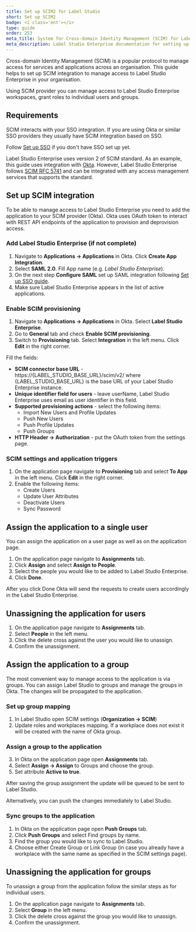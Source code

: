 ```yaml
---
title: Set up SCIM2 for Label Studio
short: Set up SCIM2
badge: <i class='ent'></i>
type: guide
order: 253
meta_title: System for Cross-domain Identity Management (SCIM) for Label Studio Enterprise
meta_description: Label Studio Enterprise documentation for setting up SCIM2
---
```


Cross-domain Identity Management (SCIM) is a popular protocol to manage access for services and applications across an organisation. This guide helps to set up SCIM integration to manage access to Label Studio Enterprise in your organisation. 

Using SCIM provider you can manage access to Label Studio Enterprise workspaces, grant roles to individual users and groups.

## Requirements

SCIM interacts with your SSO integration. If you are using Okta or similar SSO providers they usually have SCIM integration based on SSO.

Follow [Set up SSO](auth_setup.md) if you don't have SSO set up yet.

Label Studio Enterprise uses version 2 of SCIM standard. As an example, this guide uses integration with [Okta](). However, Label Studio Enterprise follows [SCIM RFC 5741](https://datatracker.ietf.org/doc/html/rfc7644#section-3.2) and can be integrated with any access management services that supports the standard.

## Set up SCIM integration

To be able to manage access to Label Studio Enterprise you need to add the application to your SCIM provider (Okta). Okta uses OAuth token to interact with REST API endpoints of the application to provision and deprovision access.

### Add Label Studio Enterprise (if not complete)

1. Navigate to **Applications → Applications** in Okta. Click  **Create App Integration**. 
2. Select **SAML 2.0**. Fill App name (e.g. _Label Studio Enterprise_).
3. On the next step **Configure SAML** set up SAML integration following [Set up SSO guide](auth_setup.md).
4. Make sure Label Studio Enterprise appears in the list of active applications.

### Enable SCIM provisioning

1. Navigate to **Applications → Applications** in Okta. Select **Label Studio Enterprise**.
2. Go to **General** tab and check **Enable SCIM provisioning**.
3. Switch to **Provisioning** tab. Select **Integration** in the left menu. Click **Edit** in the right corner.

Fill the fields:
 - **SCIM connector base URL** - https://{LABEL_STUDIO_BASE_URL}/scim/v2/ where {LABEL_STUDIO_BASE_URL} is the base URL of your Label Studio Enterprise instance.
 - **Unique identifier field for users** - leave userName, Label Studio Enterprise uses email as user identifier in this field.
 - **Supported provisioning actions** - select the following items:
   - Import New Users and Profile Updates
   - Push New Users
   - Push Profile Updates
   - Push Groups
 - **HTTP Header → Authorization** - put the OAuth token from the settings page.

### SCIM settings and application triggers

1. On the application page navigate to **Provisioning** tab and select **To App** in the left menu. Click **Edit** in the right corner.
2. Enable the following items:
   - Create Users
   - Update User Attributes
   - Deactivate Users
   - Sync Password

## Assign the application to a single user

You can assign the application on a user page as well as on the application page.

1. On the application page navigate to **Assignments** tab.
2. Click **Assign** and select **Assign to People**.
3. Select the people you would like to be added to Label Studio Enterprise.
4. Click **Done**.

After you click Done Okta will send the requests to create users accordingly in the Label Studio Enterprise.

## Unassigning the application for users

1. On the application page navigate to **Assignments** tab.
2. Select **People** in the left menu.
3. Click the delete cross against the user you would like to unassign.
4. Confirm the unassignment.

## Assign the application to a group

The most convenient way to manage access to the application is via groups. You can assign Label Studio to groups and manage the groups in Okta. The changes will be propagated to the application.

### Set up group mapping

1. In Label Studio open SCIM settings (**Organization → SCIM**) 
2. Update roles and workplaces mapping. If a workplace does not exist it will be created with the name of Okta group.

### Assign a group to the application

3. In Okta on the application page open **Assignments** tab. 
4. Select **Assign → Assign** to Groups and choose the group. 
5. Set attribute **Active to true**. 

After saving the group assignment the update will be queued to be sent to Label Studio. 

Alternatively, you can push the changes immediately to Label Studio.

### Sync groups to the application

1. In Okta on the application page open **Push Groups** tab. 
2. Click **Push Groups** and select Find groups by name. 
3. Find the group you would like to sync to Label Studio. 
4. Choose either Create Group or Link Group (in case you already have a workplace with the same name as specified in the SCIM settings page).

## Unassigning the application for groups

To unassign a group from the application follow the similar steps as for individual users.

1. On the application page navigate to **Assignments** tab.
2. Select **Group** in the left menu.
3. Click the delete cross against the group you would like to unassign.
4. Confirm the unassignment.
